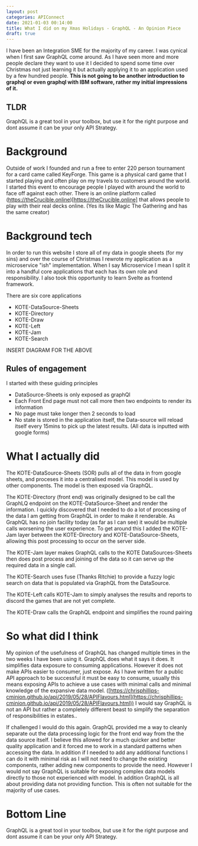 ```yaml
---
layout: post
categories: APIConnect
date: 2021-01-03 00:14:00
title: What I did on my Xmas Holidays - GraphQL - An Opinion Piece
draft: true
---
```


I have been an Integration SME for the majority of my career. I was cynical when I first saw GraphQL come around. As I have seen more and more people declare they want to use it I decided to spend some time over Christmas not just learning it but actually applying it to an application used by a few hundred people. **This is not going to be another introduction to graphql or even graphql with IBM software, rather my initial impressions of it.**

<!--more-->

## TLDR
GraphQL is a great tool in your toolbox, but use it for the right purpose and dont assume it can be your only API Strategy.

# Background
Outside of work I founded and run a free to enter 220 person tournament for a card came called KeyForge. This game is a physical card game that I started playing and often play on my travels to customers around the world. I started this event to encourage people I played with around the world to face off against each other. There is an online platform called (https://theCrucible.online)[https://theCrucible.online] that allows people to play with their real decks online. (Yes its like Magic The Gathering and has the same creator)

# Background tech
In order to run this website I store all of my data in google sheets (for my sins) and over the course of Christmas I rewrote my application as a microservice "ish"  implementation. When I say Microservice I mean I split it into a handful core applications that each has its own role and responsibility.   I also took this opportunity to learn Svelte as frontend framework.

There are six core applications
* KOTE-DataSource-Sheets
* KOTE-Directory
* KOTE-Draw
* KOTE-Left
* KOTE-Jam
* KOTE-Search

INSERT DIAGRAM FOR THE ABOVE

## Rules of engagement
I started with these guiding principles
* DataSource-Sheets is  only exposed as graphQl
* Each Front End page must not call more then two endpoints to render its information
* No page must take longer then 2 seconds to load
* No state is stored in the application itself, the Data-source will reload itself every 15mins to pick up the latest results. (All data is inputted with google forms)


# What I actually did

The KOTE-DataSource-Sheets (SOR) pulls all of the data in from google sheets, and proceses it into a centralised model. This model is used by other components. The model is then exposed via GraphQL.

The KOTE-Directory (front end) was originally designed to be call the GraphLQ endpoint on the KOTE-DataSource-Sheet and render the information.  I quickly discovered that I needed to do a lot of processing of the data I am getting from GraphQL in order to make it renderable.  As GraphQL has no join facility today (as far as I can see) it would be multiple calls worsening the user experience. To get around this I added the KOTE-Jam layer between the KOTE-Directory and KOTE-DataSource-Sheets, allowing this post processing to occur on the server side.

The KOTE-Jam layer makes GraphQL calls to the KOTE DataSources-Sheets then does post process and joining of the data so it can serve up  the required data in a single call.  

The KOTE-Search uses fuse (Thanks Ritchie) to provide a fuzzy logic search on data that is populated via GraphQL from the DataSource.

The KOTE-Left calls KOTE-Jam to simply analyses the results and reports to discord the games that are not yet complete.

The KOTE-Draw calls the GraphQL endpoint and simplifies the round pairing

# So what did I think
My opinion of the usefulness of GraphQL has changed multiple times in the two weeks I have been using it. GraphQL does what it says it does. It simplifies data exposure to consuming applications. However it does not make APIs easier to consumer, just expose. As I have written for a public API approach to be successful it must be easy to consume, usually this means exposing APIs to achieve a use cases with minimal calls and minimal knowledge of the expansive data model. ([https://chrisphillips-cminion.github.io/api/2019/05/28/APIFlavours.html](https://chrisphillips-cminion.github.io/api/2019/05/28/APIFlavours.html)) I would say GraphQL is not an API but rather a completely different beast to simplify the separation of responsibilities in estates..

If challenged I would do this again. GraphQL provided me a way to cleanly separate out the data processing logic for the front end way from the the data source itself. I believe this allowed for a much quicker and better quality application and it  forced me to work in a standard patterns when accessing the data.  In addition if I needed to add any additional functions  I can do it with minimal risk as I will not need to change the existing components, rather adding new components to provide the need.  However I would not say GraphQL is suitable for exposing complex data models directly to those not experienced  with model. In addition GraphQL is all about providing data not providing function. This is often not suitable for the majority of use cases.

# Bottom Line
GraphQL is a great tool in your toolbox, but use it for the right purpose and dont assume it can be your only API Strategy.
